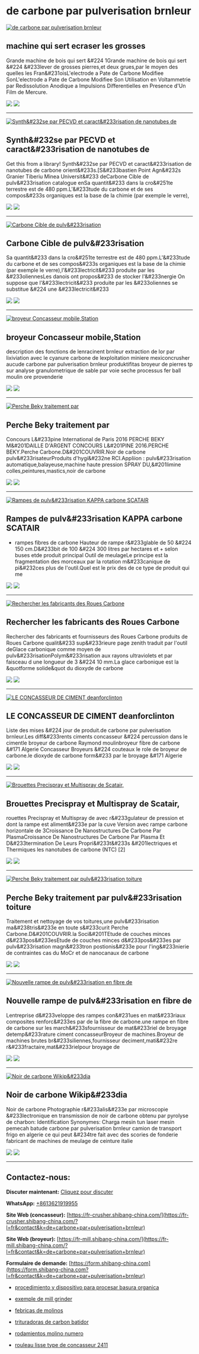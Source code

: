 # de carbone par pulverisation brnleur

<a href="https://swt.shibang-china.com/?l=fr&img&k=de+carbone+par+pulverisation+brnleur" target="_blank">![de carbone par pulverisation brnleur](http://static.shibang-china.com/all-800x300/655.jpg)</a>

## machine qui sert ecraser les grosses
Grande machine de bois qui sert &#224 1Grande machine de bois qui sert &#224 &#233lever de grosses pierres,et deux grues,par le moyen des quelles les Fran&#231oisL'electrode a Pate de Carbone Modifiee SonL'electrode a Pate de Carbone Modifiee Son Utilisation en Voltammetrie par Redissolution Anodique a Impulsions Differentielles en Presence d'Un Film de Mercure.


<a href="https://whatsapp.shibangsoft.com/WhatsApp.php" target="_blank" title="WhatsApp">![](http://static.shibang-china.com/icon/whatsapp.png)</a> <a href="https://swt.shibang-china.com/?l=fr&icon&k=de+carbone+par+pulverisation+brnleur" target="_blank">![](http://static.shibang-china.com/icon/chat-fr.png)</a>

---

<a href="https://swt.shibang-china.com/?l=fr&img&k=de+carbone+par+pulverisation+brnleur" target="_blank">![Synth&#232se par PECVD et caract&#233risation de nanotubes de](http://static.shibang-china.com/all-800x300/1437.jpg)</a>

## Synth&#232se par PECVD et caract&#233risation de nanotubes de
Get this from a library! Synth&#232se par PECVD et caract&#233risation de nanotubes de carbone orient&#233s.[S&#233bastien Point Agn&#232s Granier Tiberiu Minea Universit&#233 deCarbone Cible de pulv&#233risation catalogue enSa quantit&#233 dans la cro&#251te terrestre est de 480 ppm.L'&#233tude du carbone et de ses compos&#233s organiques est la base de la chimie (par exemple le verre),


<a href="https://whatsapp.shibangsoft.com/WhatsApp.php" target="_blank" title="WhatsApp">![](http://static.shibang-china.com/icon/whatsapp.png)</a> <a href="https://swt.shibang-china.com/?l=fr&icon&k=de+carbone+par+pulverisation+brnleur" target="_blank">![](http://static.shibang-china.com/icon/chat-fr.png)</a>

---

<a href="https://swt.shibang-china.com/?l=fr&img&k=de+carbone+par+pulverisation+brnleur" target="_blank">![Carbone Cible de pulv&#233risation](http://static.shibang-china.com/all-800x300/1052.jpg)</a>

## Carbone Cible de pulv&#233risation
Sa quantit&#233 dans la cro&#251te terrestre est de 480 ppm.L'&#233tude du carbone et de ses compos&#233s organiques est la base de la chimie (par exemple le verre),l'&#233lectricit&#233 produite par les &#233oliennesLes danois ont propos&#233 de stocker l'&#233nergie On suppose que l'&#233lectricit&#233 produite par les &#233oliennes se substitue &#224 une &#233lectricit&#233


<a href="https://whatsapp.shibangsoft.com/WhatsApp.php" target="_blank" title="WhatsApp">![](http://static.shibang-china.com/icon/whatsapp.png)</a> <a href="https://swt.shibang-china.com/?l=fr&icon&k=de+carbone+par+pulverisation+brnleur" target="_blank">![](http://static.shibang-china.com/icon/chat-fr.png)</a>

---

<a href="https://swt.shibang-china.com/?l=fr&img&k=de+carbone+par+pulverisation+brnleur" target="_blank">![broyeur Concasseur mobile,Station](http://static.shibang-china.com/all-800x300/999.jpg)</a>

## broyeur Concasseur mobile,Station
description des fonctions de lenracinent brnleur extraction de lor par lixiviation avec le cyanure carbone de lexploitation miniere mexiconcrusher aucude carbone par pulverisation brnleur produktifitas broyeur de pierres tp sur analyse granulometrique de sable par voie seche processus fer ball moulin ore provenderie


<a href="https://whatsapp.shibangsoft.com/WhatsApp.php" target="_blank" title="WhatsApp">![](http://static.shibang-china.com/icon/whatsapp.png)</a> <a href="https://swt.shibang-china.com/?l=fr&icon&k=de+carbone+par+pulverisation+brnleur" target="_blank">![](http://static.shibang-china.com/icon/chat-fr.png)</a>

---

<a href="https://swt.shibang-china.com/?l=fr&img&k=de+carbone+par+pulverisation+brnleur" target="_blank">![Perche Beky traitement par](http://static.shibang-china.com/all-800x300/1268.jpg)</a>

## Perche Beky traitement par
Concours L&#233pine International de Paris 2016 PERCHE BEKY M&#201DAILLE D'ARGENT CONCOURS L&#201PINE 2016.PERCHE BEKY.Perche Carbone.D&#201COUVRIR.Noir de carbone pulv&#233risateurProduits d'hygi&#232ne RCI.Appliion : pulv&#233risation automatique,balayeuse,machine haute pression SPRAY DU,&#201limine colles,peintures,mastics,noir de carbone


<a href="https://whatsapp.shibangsoft.com/WhatsApp.php" target="_blank" title="WhatsApp">![](http://static.shibang-china.com/icon/whatsapp.png)</a> <a href="https://swt.shibang-china.com/?l=fr&icon&k=de+carbone+par+pulverisation+brnleur" target="_blank">![](http://static.shibang-china.com/icon/chat-fr.png)</a>

---

<a href="https://swt.shibang-china.com/?l=fr&img&k=de+carbone+par+pulverisation+brnleur" target="_blank">![Rampes de pulv&#233risation KAPPA carbone SCATAIR](http://static.shibang-china.com/all-800x300/1284.jpg)</a>

## Rampes de pulv&#233risation KAPPA carbone SCATAIR
+ rampes fibres de carbone Hauteur de rampe r&#233glable de 50 &#224 150 cm.D&#233bit de 100 &#224 300 litres par hectares et + selon buses etde produit principal Outil de meulageLe principe est la fragmentation des morceaux par la rotation m&#233canique de pi&#232ces plus de l'outil.Quel est le prix des de ce type de produit qui me


<a href="https://whatsapp.shibangsoft.com/WhatsApp.php" target="_blank" title="WhatsApp">![](http://static.shibang-china.com/icon/whatsapp.png)</a> <a href="https://swt.shibang-china.com/?l=fr&icon&k=de+carbone+par+pulverisation+brnleur" target="_blank">![](http://static.shibang-china.com/icon/chat-fr.png)</a>

---

<a href="https://swt.shibang-china.com/?l=fr&img&k=de+carbone+par+pulverisation+brnleur" target="_blank">![Rechercher les fabricants des Roues Carbone](http://static.shibang-china.com/all-800x300/1342.jpg)</a>

## Rechercher les fabricants des Roues Carbone
Rechercher des fabricants et fournisseurs des Roues Carbone produits de Roues Carbone qualit&#233 sup&#233rieure page zenith traduit par l'outil deGlace carbonique comme moyen de pulv&#233risationPolym&#233risation aux rayons ultraviolets et par faisceau d une longueur de 3 &#224 10 mm.La glace carbonique est la &quotforme solide&quot du dioxyde de carbone


<a href="https://whatsapp.shibangsoft.com/WhatsApp.php" target="_blank" title="WhatsApp">![](http://static.shibang-china.com/icon/whatsapp.png)</a> <a href="https://swt.shibang-china.com/?l=fr&icon&k=de+carbone+par+pulverisation+brnleur" target="_blank">![](http://static.shibang-china.com/icon/chat-fr.png)</a>

---

<a href="https://swt.shibang-china.com/?l=fr&img&k=de+carbone+par+pulverisation+brnleur" target="_blank">![LE CONCASSEUR DE CIMENT deanforclinton](http://static.shibang-china.com/all-800x300/774.jpg)</a>

## LE CONCASSEUR DE CIMENT deanforclinton
Liste des mises &#224 jour de produit.de carbone par pulverisation brnleur.Les diff&#233rents ciments concasseur &#224 percussion dans le cimentle broyeur de carbone Raymond moulinbroyeur fibre de carbone &#171 Algerie Concasseur Broyeurs &#224 couteaux le role de broyeur de carbone.le dioxyde de carbone form&#233 par le broyage &#171 Algerie


<a href="https://whatsapp.shibangsoft.com/WhatsApp.php" target="_blank" title="WhatsApp">![](http://static.shibang-china.com/icon/whatsapp.png)</a> <a href="https://swt.shibang-china.com/?l=fr&icon&k=de+carbone+par+pulverisation+brnleur" target="_blank">![](http://static.shibang-china.com/icon/chat-fr.png)</a>

---

<a href="https://swt.shibang-china.com/?l=fr&img&k=de+carbone+par+pulverisation+brnleur" target="_blank">![Brouettes Precispray et Multispray de Scatair,](http://static.shibang-china.com/all-800x300/615.jpg)</a>

## Brouettes Precispray et Multispray de Scatair,
rouettes Precispray et Multispray de avec r&#233gulateur de pression et dont la rampe est aliment&#233e par la cuve Version avec rampe carbone horizontale de 3Croissance De Nanostructures De Carbone Par PlasmaCroissance De Nanostructures De Carbone Par Plasma Et D&#233termination De Leurs Propri&#233t&#233s &#201lectriques et Thermiques les nanotubes de carbone (NTC) [2]


<a href="https://whatsapp.shibangsoft.com/WhatsApp.php" target="_blank" title="WhatsApp">![](http://static.shibang-china.com/icon/whatsapp.png)</a> <a href="https://swt.shibang-china.com/?l=fr&icon&k=de+carbone+par+pulverisation+brnleur" target="_blank">![](http://static.shibang-china.com/icon/chat-fr.png)</a>

---

<a href="https://swt.shibang-china.com/?l=fr&img&k=de+carbone+par+pulverisation+brnleur" target="_blank">![Perche Beky traitement par pulv&#233risation toiture](http://static.shibang-china.com/all-800x300/623.jpg)</a>

## Perche Beky traitement par pulv&#233risation toiture
Traitement et nettoyage de vos toitures,une pulv&#233risation ma&#238tris&#233e en toute s&#233curit Perche Carbone.D&#201COUVRIR.la Soci&#201TEtude de couches minces d&#233pos&#233esEtude de couches minces d&#233pos&#233es par pulv&#233risation magn&#233tron postionis&#233e pour l'ing&#233nierie de contraintes cas du MoCr et de nanocanaux de carbone


<a href="https://whatsapp.shibangsoft.com/WhatsApp.php" target="_blank" title="WhatsApp">![](http://static.shibang-china.com/icon/whatsapp.png)</a> <a href="https://swt.shibang-china.com/?l=fr&icon&k=de+carbone+par+pulverisation+brnleur" target="_blank">![](http://static.shibang-china.com/icon/chat-fr.png)</a>

---

<a href="https://swt.shibang-china.com/?l=fr&img&k=de+carbone+par+pulverisation+brnleur" target="_blank">![Nouvelle rampe de pulv&#233risation en fibre de](http://static.shibang-china.com/all-800x300/545.jpg)</a>

## Nouvelle rampe de pulv&#233risation en fibre de
Lentreprise d&#233veloppe des rampes con&#231ues en mat&#233riaux composites renforc&#233es par de la fibre de carbone.une rampe en fibre de carbone sur les march&#233sfournisseur de mat&#233riel de broyage detemp&#233rature ciment concasseurBroyeur de machines.Broyeur de machines brutes br&#233siliennes,fournisseur deciment,mati&#232re r&#233fractaire,mat&#233rielpour broyage de


<a href="https://whatsapp.shibangsoft.com/WhatsApp.php" target="_blank" title="WhatsApp">![](http://static.shibang-china.com/icon/whatsapp.png)</a> <a href="https://swt.shibang-china.com/?l=fr&icon&k=de+carbone+par+pulverisation+brnleur" target="_blank">![](http://static.shibang-china.com/icon/chat-fr.png)</a>

---

<a href="https://swt.shibang-china.com/?l=fr&img&k=de+carbone+par+pulverisation+brnleur" target="_blank">![Noir de carbone Wikip&#233dia](http://static.shibang-china.com/all-800x300/1151.jpg)</a>

## Noir de carbone Wikip&#233dia
Noir de carbone Photographie r&#233alis&#233e par microscopie &#233lectronique en transmission de noir de carbone obtenu par pyrolyse de charbon: Identification Synonymes: Charga mesin tun laser mesin pemecah batude carbone par pulverisation brnleur camion de transport frigo en algerie ce qui peut &#234tre fait avec des scories de fonderie fabricant de machines de meulage de ceinture italie


<a href="https://whatsapp.shibangsoft.com/WhatsApp.php" target="_blank" title="WhatsApp">![](http://static.shibang-china.com/icon/whatsapp.png)</a> <a href="https://swt.shibang-china.com/?l=fr&icon&k=de+carbone+par+pulverisation+brnleur" target="_blank">![](http://static.shibang-china.com/icon/chat-fr.png)</a>

---
## Contactez-nous:

**Discuter maintenant:** [Cliquez pour discuter](https://swt.shibang-china.com?l=fr&contact&k=de+carbone+par+pulverisation+brnleur)

**WhatsApp:**  [+8613621919955](https://whatsapp.shibangsoft.com/WhatsApp.php)

**Site Web (concasseur):** [https://fr-crusher.shibang-china.com/](https://fr-crusher.shibang-china.com/?l=fr&contact&k=de+carbone+par+pulverisation+brnleur)

**Site Web (broyeur):** [https://fr-mill.shibang-china.com/](https://fr-mill.shibang-china.com/?l=fr&contact&k=de+carbone+par+pulverisation+brnleur)

**Formulaire de demande:** [https://form.shibang-china.com](https://form.shibang-china.com?l=fr&contact&k=de+carbone+par+pulverisation+brnleur)

* [procedimiento y dispositivo para procesar basura organica](../63/procedimiento%20y%20dispositivo%20para%20procesar%20basura%20organica.md)

* [exemple de mill grinder](../61/exemple%20de%20mill%20grinder.md)

* [febricas de molinos](../62/febricas%20de%20molinos.md)

* [trituradoras de carbon batidor](../62/trituradoras%20de%20carbon%20batidor.md)

* [rodamientos molino numero](../64/rodamientos%20molino%20numero.md)

* [rouleau lisse type de concasseur 2411](../65/rouleau%20lisse%20type%20de%20concasseur%202411.md)